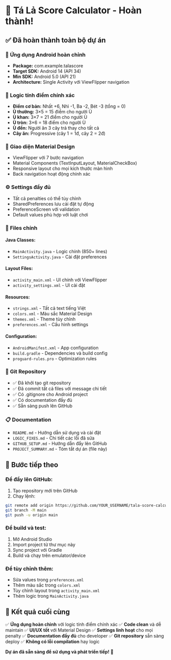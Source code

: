 # 🎉 Tá Lả Score Calculator - Hoàn thành!

## ✅ Đã hoàn thành toàn bộ dự án

### 📱 **Ứng dụng Android hoàn chỉnh**
- **Package:** com.example.talascore
- **Target SDK:** Android 14 (API 34)
- **Min SDK:** Android 5.0 (API 21)
- **Architecture:** Single Activity với ViewFlipper navigation

### 🔧 **Logic tính điểm chính xác**
- **Điểm cơ bản:** Nhất +6, Nhì -1, Ba -2, Bét -3 (tổng = 0)
- **Ù thường:** 3×5 = 15 điểm cho người Ù
- **Ù khan:** 3×7 = 21 điểm cho người Ù
- **Ù tròn:** 3×6 = 18 điểm cho người Ù
- **Ù đền:** Người ăn 3 cây trả thay cho tất cả
- **Cây ăn:** Progressive (cây 1 = 1đ, cây 2 = 2đ)

### 🎨 **Giao diện Material Design**
- ViewFlipper với 7 bước navigation
- Material Components (TextInputLayout, MaterialCheckBox)
- Responsive layout cho mọi kích thước màn hình
- Back navigation hoạt động chính xác

### ⚙️ **Settings đầy đủ**
- Tất cả penalties có thể tùy chỉnh
- SharedPreferences lưu cài đặt tự động
- PreferenceScreen với validation
- Default values phù hợp với luật chơi

### 📁 **Files chính**

#### **Java Classes:**
- `MainActivity.java` - Logic chính (850+ lines)
- `SettingsActivity.java` - Cài đặt preferences

#### **Layout Files:**
- `activity_main.xml` - UI chính với ViewFlipper
- `activity_settings.xml` - UI cài đặt

#### **Resources:**
- `strings.xml` - Tất cả text tiếng Việt
- `colors.xml` - Màu sắc Material Design
- `themes.xml` - Theme tùy chỉnh
- `preferences.xml` - Cấu hình settings

#### **Configuration:**
- `AndroidManifest.xml` - App configuration
- `build.gradle` - Dependencies và build config
- `proguard-rules.pro` - Optimization rules

### 🔄 **Git Repository**
- ✅ Đã khởi tạo git repository
- ✅ Đã commit tất cả files với message chi tiết
- ✅ Có .gitignore cho Android project
- ✅ Có documentation đầy đủ
- ✅ Sẵn sàng push lên GitHub

### 📋 **Documentation**
- `README.md` - Hướng dẫn sử dụng và cài đặt
- `LOGIC_FIXES.md` - Chi tiết các lỗi đã sửa
- `GITHUB_SETUP.md` - Hướng dẫn đẩy lên GitHub
- `PROJECT_SUMMARY.md` - Tóm tắt dự án (file này)

## 🚀 **Bước tiếp theo**

### **Để đẩy lên GitHub:**
1. Tạo repository mới trên GitHub
2. Chạy lệnh:
```bash
git remote add origin https://github.com/YOUR_USERNAME/tala-score-calculator.git
git branch -M main
git push -u origin main
```

### **Để build và test:**
1. Mở Android Studio
2. Import project từ thư mục này
3. Sync project với Gradle
4. Build và chạy trên emulator/device

### **Để tùy chỉnh thêm:**
- Sửa values trong `preferences.xml`
- Thêm màu sắc trong `colors.xml`
- Tùy chỉnh layout trong `activity_main.xml`
- Thêm logic trong `MainActivity.java`

## 🎯 **Kết quả cuối cùng**

✅ **Ứng dụng hoàn chỉnh** với logic tính điểm chính xác
✅ **Code clean** và dễ maintain
✅ **UI/UX tốt** với Material Design
✅ **Settings linh hoạt** cho mọi penalty
✅ **Documentation đầy đủ** cho developer
✅ **Git repository** sẵn sàng deploy
✅ **Không có lỗi compilation** hay logic

**Dự án đã sẵn sàng để sử dụng và phát triển tiếp!** 🎉
